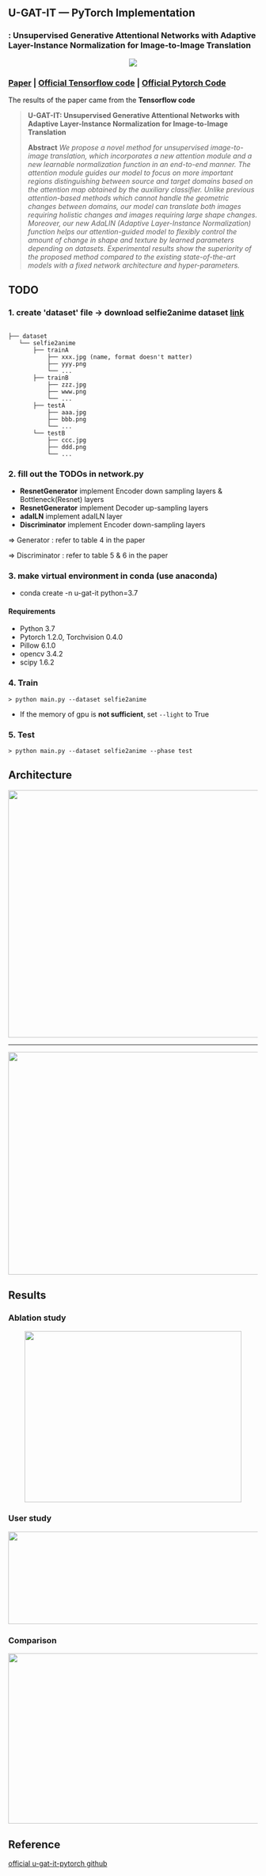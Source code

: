 ## U-GAT-IT &mdash; PyTorch Implementation
### : Unsupervised Generative Attentional Networks with Adaptive Layer-Instance Normalization for Image-to-Image Translation

<div align="center">
  <img src="./assets/teaser.png">
</div>

### [Paper](https://arxiv.org/abs/1907.10830) | [Official Tensorflow code](https://github.com/taki0112/UGATIT) | [Official Pytorch Code ](https://github.com/znxlwm/UGATIT-pytorch.git)
The results of the paper came from the **Tensorflow code**


> **U-GAT-IT: Unsupervised Generative Attentional Networks with Adaptive Layer-Instance Normalization for Image-to-Image Translation**<br>
>
> **Abstract** *We propose a novel method for unsupervised image-to-image translation, which incorporates a new attention module and a new learnable normalization function in an end-to-end manner. The attention module guides our model to focus on more important regions distinguishing between source and target domains based on the attention map obtained by the auxiliary classifier. Unlike previous attention-based methods which cannot handle the geometric changes between domains, our model can translate both images requiring holistic changes and images requiring large shape changes. Moreover, our new AdaLIN (Adaptive Layer-Instance Normalization) function helps our attention-guided model to flexibly control the amount of change in shape and texture by learned parameters depending on datasets. Experimental results show the superiority of the proposed method compared to the existing state-of-the-art models with a fixed network architecture and hyper-parameters.*

## TODO

### 1. create 'dataset' file -> download selfie2anime dataset  [link]( https://drive.google.com/file/d/1xOWj1UVgp6NKMT3HbPhBbtq2A4EDkghF/view )

```

├── dataset
   └── selfie2anime
       ├── trainA
           ├── xxx.jpg (name, format doesn't matter)
           ├── yyy.png
           └── ...
       ├── trainB
           ├── zzz.jpg
           ├── www.png
           └── ...
       ├── testA
           ├── aaa.jpg 
           ├── bbb.png
           └── ...
       └── testB
           ├── ccc.jpg 
           ├── ddd.png
           └── ...
```

### 2. fill out the TODOs in **network.py**
- **ResnetGenerator** implement Encoder down sampling layers & Bottleneck(Resnet) layers
- **ResnetGenerator** implement Decoder up-sampling layers
- **adaILN** implement adaILN layer 
- **Discriminator** implement Encoder down-sampling layers

=> Generator : refer to table 4 in the paper

=> Discriminator : refer to table 5 & 6 in the paper 




### 3. make virtual environment in conda (use anaconda)
- conda create -n u-gat-it python=3.7

#### Requirements
- Python 3.7
- Pytorch 1.2.0, Torchvision 0.4.0
- Pillow 6.1.0
- opencv 3.4.2
- scipy 1.6.2



### 4. Train
```
> python main.py --dataset selfie2anime
```
* If the memory of gpu is **not sufficient**, set `--light` to True

### 5. Test
```
> python main.py --dataset selfie2anime --phase test
```

## Architecture
<div align="center">
  <img src = './assets/generator.png' width = '785px' height = '500px'>
</div>

---

<div align="center">
  <img src = './assets/discriminator.png' width = '785px' height = '450px'>
</div>

## Results
### Ablation study
<div align="center">
  <img src = './assets/ablation.png' width = '438px' height = '346px'>
</div>

### User study
<div align="center">
  <img src = './assets/user_study.png' width = '738px' height = '187px'>
</div>

### Comparison
<div align="center">
  <img src = './assets/kid.png' width = '787px' height = '344px'>
</div>


## Reference
[official u-gat-it-pytorch github](https://github.com/znxlwm/UGATIT-pytorch.git)
